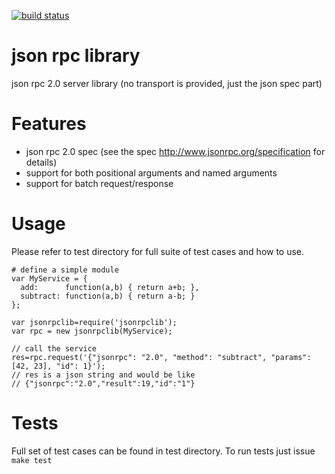 [![build status](https://secure.travis-ci.org/openmason/jsonrpclib.png)](http://travis-ci.org/openmason/jsonrpclib)
# json rpc library
json rpc 2.0 server library (no transport is provided, just the json spec part)

# Features
 * json rpc 2.0 spec (see the spec http://www.jsonrpc.org/specification for details)
 * support for both positional arguments and named arguments
 * support for batch request/response

# Usage
Please refer to test directory for full suite of test cases and how to use.

    # define a simple module
    var MyService = {
      add:      function(a,b) { return a+b; },
      subtract: function(a,b) { return a-b; }
    };
    
    var jsonrpclib=require('jsonrpclib');
    var rpc = new jsonrpclib(MyService);
    
    // call the service
    res=rpc.request('{"jsonrpc": "2.0", "method": "subtract", "params": [42, 23], "id": 1}');
    // res is a json string and would be like
    // {"jsonrpc":"2.0","result":19,"id":"1"}

# Tests
Full set of test cases can be found in test directory. To run tests just issue `make test`
    
